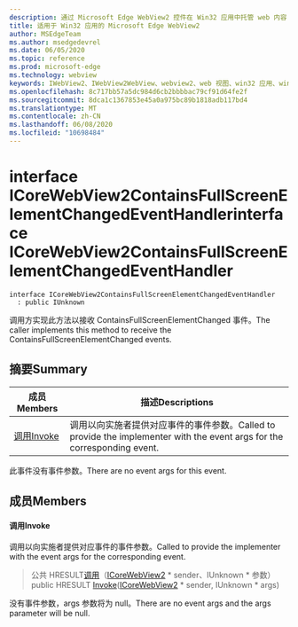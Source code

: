 ```yaml
---
description: 通过 Microsoft Edge WebView2 控件在 Win32 应用中托管 web 内容
title: 适用于 Win32 应用的 Microsoft Edge WebView2
author: MSEdgeTeam
ms.author: msedgedevrel
ms.date: 06/05/2020
ms.topic: reference
ms.prod: microsoft-edge
ms.technology: webview
keywords: IWebView2、IWebView2WebView、webview2、web 视图、win32 应用、win32、edge、ICoreWebView2、ICoreWebView2Controller、浏览器控件、边缘 html
ms.openlocfilehash: 8c717bb57a5dc984d6cb2bbbbac79cf91d64fe2f
ms.sourcegitcommit: 8dca1c1367853e45a0a975bc89b1818adb117bd4
ms.translationtype: MT
ms.contentlocale: zh-CN
ms.lasthandoff: 06/08/2020
ms.locfileid: "10698484"
---
```

# <span data-ttu-id="07d1c-104">interface ICoreWebView2ContainsFullScreenElementChangedEventHandler</span><span class="sxs-lookup"><span data-stu-id="07d1c-104">interface ICoreWebView2ContainsFullScreenElementChangedEventHandler</span></span> 

```
interface ICoreWebView2ContainsFullScreenElementChangedEventHandler
  : public IUnknown
```

<span data-ttu-id="07d1c-105">调用方实现此方法以接收 ContainsFullScreenElementChanged 事件。</span><span class="sxs-lookup"><span data-stu-id="07d1c-105">The caller implements this method to receive the ContainsFullScreenElementChanged events.</span></span>

## <span data-ttu-id="07d1c-106">摘要</span><span class="sxs-lookup"><span data-stu-id="07d1c-106">Summary</span></span>

 <span data-ttu-id="07d1c-107">成员</span><span class="sxs-lookup"><span data-stu-id="07d1c-107">Members</span></span>                        | <span data-ttu-id="07d1c-108">描述</span><span class="sxs-lookup"><span data-stu-id="07d1c-108">Descriptions</span></span>
--------------------------------|---------------------------------------------
[<span data-ttu-id="07d1c-109">调用</span><span class="sxs-lookup"><span data-stu-id="07d1c-109">Invoke</span></span>](#invoke) | <span data-ttu-id="07d1c-110">调用以向实施者提供对应事件的事件参数。</span><span class="sxs-lookup"><span data-stu-id="07d1c-110">Called to provide the implementer with the event args for the corresponding event.</span></span>

<span data-ttu-id="07d1c-111">此事件没有事件参数。</span><span class="sxs-lookup"><span data-stu-id="07d1c-111">There are no event args for this event.</span></span>

## <span data-ttu-id="07d1c-112">成员</span><span class="sxs-lookup"><span data-stu-id="07d1c-112">Members</span></span>

#### <span data-ttu-id="07d1c-113">调用</span><span class="sxs-lookup"><span data-stu-id="07d1c-113">Invoke</span></span> 

<span data-ttu-id="07d1c-114">调用以向实施者提供对应事件的事件参数。</span><span class="sxs-lookup"><span data-stu-id="07d1c-114">Called to provide the implementer with the event args for the corresponding event.</span></span>

> <span data-ttu-id="07d1c-115">公共 HRESULT[调用](#invoke)（[ICoreWebView2](icorewebview2.md) \* sender、IUnknown \* 参数）</span><span class="sxs-lookup"><span data-stu-id="07d1c-115">public HRESULT [Invoke](#invoke)([ICoreWebView2](icorewebview2.md) \* sender, IUnknown \* args)</span></span>

<span data-ttu-id="07d1c-116">没有事件参数，args 参数将为 null。</span><span class="sxs-lookup"><span data-stu-id="07d1c-116">There are no event args and the args parameter will be null.</span></span>

